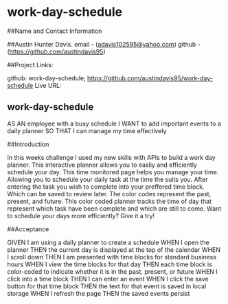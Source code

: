 # work-day-schedule


##Name and Contact Information

##Austin Hunter Davis. email - (adavis102595@yahoo.com) 
github - (https://github.com/austindavis95)

##Project Links:

github: work-day-schedule; https://github.com/austindavis95/work-day-schedule
Live URL: 

## work-day-schedule

AS AN employee with a busy schedule
I WANT to add important events to a daily planner
SO THAT I can manage my time effectively



##Introduction

In this weeks challenge I used my new skills with APIs to build a work day planner. This interactive planner allows you to easliy and efficiently schedule your day. This time monitored page helps you manage your time. Allowing you to schedule your daily task at the time the suits you. After entering the task you wish to complete into your preffered time block. Which can be saved to review later. The color codes represent the past, present, and future. This color coded planner tracks the time of day that represent which task have been complete and which are still to come. Want to schedule your days more efficiently? Give it a try!



##Acceptance 

GIVEN I am using a daily planner to create a schedule
WHEN I open the planner
THEN the current day is displayed at the top of the calendar
WHEN I scroll down
THEN I am presented with time blocks for standard business hours
WHEN I view the time blocks for that day
THEN each time block is color-coded to indicate whether it is in the past, present, or future
WHEN I click into a time block
THEN I can enter an event
WHEN I click the save button for that time block
THEN the text for that event is saved in local storage
WHEN I refresh the page
THEN the saved events persist


